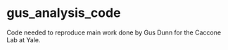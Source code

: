 # gus_analysis_code
Code needed to reproduce main work done by Gus Dunn for the Caccone Lab at Yale.

